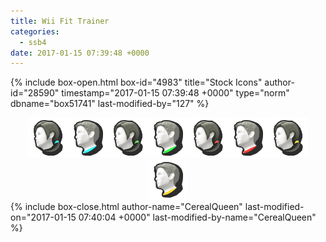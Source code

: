 ```yaml
---
title: Wii Fit Trainer
categories:
  - ssb4
date: 2017-01-15 07:39:48 +0000
---
```

{% include box-open.html box-id="4983" title="Stock Icons" author-id="28590" timestamp="2017-01-15 07:39:48 +0000" type="norm" dbname="box51741" last-modified-by="127" %}
<center><img src="Stock_1.png" /><img src="Stock_2.png" /><img src="Stock_3.png" /><img src="Stock_4.png" /><img src="Stock_5.png" /><img src="Stock_6.png" /><img src="Stock_7.png" /><img src="Stock_8.png" /></center>
{% include box-close.html author-name="CerealQueen" last-modified-on="2017-01-15 07:40:04 +0000" last-modified-by-name="CerealQueen" %}
